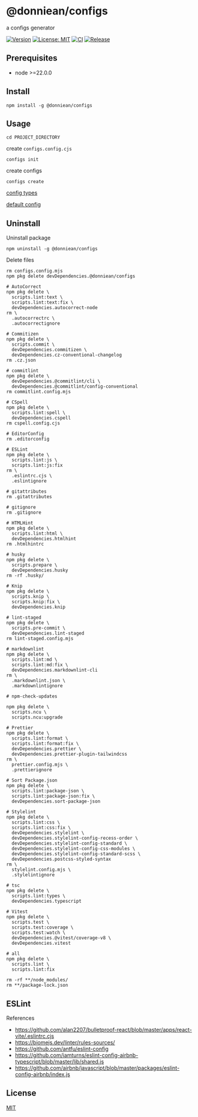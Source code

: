 # @donniean/configs

a configs generator

[![Version](https://img.shields.io/npm/v/@donniean/configs.svg)](https://www.npmjs.com/package/@donniean/configs) [![License: MIT](https://img.shields.io/github/license/donniean/configs)](https://github.com/donniean/configs/blob/master/LICENSE) [![CI](https://github.com/donniean/configs/actions/workflows/ci.yaml/badge.svg)](https://github.com/donniean/configs/actions/workflows/ci.yaml) [![Release](https://github.com/donniean/configs/actions/workflows/release.yaml/badge.svg)](https://github.com/donniean/configs/actions/workflows/release.yaml)

## Prerequisites

- node >=22.0.0

## Install

```shell
npm install -g @donniean/configs
```

## Usage

```shell
cd PROJECT_DIRECTORY
```

create `configs.config.cjs`

```shell
configs init
```

create configs

```shell
configs create
```

[config types](src/types/configs-config.ts)

[default config](src/constants/configs-config.ts)

## Uninstall

Uninstall package

```shell
npm uninstall -g @donniean/configs
```

Delete files

```shell
rm configs.config.mjs
npm pkg delete devDependencies.@donniean/configs

# AutoCorrect
npm pkg delete \
  scripts.lint:text \
  scripts.lint:text:fix \
  devDependencies.autocorrect-node
rm \
  .autocorrectrc \
  .autocorrectignore

# Commitizen
npm pkg delete \
  scripts.commit \
  devDependencies.commitizen \
  devDependencies.cz-conventional-changelog
rm .cz.json

# commitlint
npm pkg delete \
  devDependencies.@commitlint/cli \
  devDependencies.@commitlint/config-conventional
rm commitlint.config.mjs

# CSpell
npm pkg delete \
  scripts.lint:spell \
  devDependencies.cspell
rm cspell.config.cjs

# EditorConfig
rm .editorconfig

# ESLint
npm pkg delete \
  scripts.lint:js \
  scripts.lint:js:fix
rm \
  .eslintrc.cjs \
  .eslintignore

# gitattributes
rm .gitattributes

# gitignore
rm .gitignore

# HTMLHint
npm pkg delete \
  scripts.lint:html \
  devDependencies.htmlhint
rm .htmlhintrc

# husky
npm pkg delete \
  scripts.prepare \
  devDependencies.husky
rm -rf .husky/

# Knip
npm pkg delete \
  scripts.knip \
  scripts.knip:fix \
  devDependencies.knip

# lint-staged
npm pkg delete \
  scripts.pre-commit \
  devDependencies.lint-staged
rm lint-staged.config.mjs

# markdownlint
npm pkg delete \
  scripts.lint:md \
  scripts.lint:md:fix \
  devDependencies.markdownlint-cli
rm \
  .markdownlint.json \
  .markdownlintignore

# npm-check-updates

npm pkg delete \
  scripts.ncu \
  scripts.ncu:upgrade

# Prettier
npm pkg delete \
  scripts.lint:format \
  scripts.lint:format:fix \
  devDependencies.prettier \
  devDependencies.prettier-plugin-tailwindcss
rm \
  prettier.config.mjs \
  .prettierignore

# Sort Package.json
npm pkg delete \
  scripts.lint:package-json \
  scripts.lint:package-json:fix \
  devDependencies.sort-package-json

# Stylelint
npm pkg delete \
  scripts.lint:css \
  scripts.lint:css:fix \
  devDependencies.stylelint \
  devDependencies.stylelint-config-recess-order \
  devDependencies.stylelint-config-standard \
  devDependencies.stylelint-config-css-modules \
  devDependencies.stylelint-config-standard-scss \
  devDependencies.postcss-styled-syntax
rm \
  stylelint.config.mjs \
  .stylelintignore

# tsc
npm pkg delete \
  scripts.lint:types \
  devDependencies.typescript

# Vitest
npm pkg delete \
  scripts.test \
  scripts.test:coverage \
  scripts.test:watch \
  devDependencies.@vitest/coverage-v8 \
  devDependencies.vitest

# all
npm pkg delete \
  scripts.lint \
  scripts.lint:fix

rm -rf **/node_modules/
rm **/package-lock.json
```

## ESLint

References

- <https://github.com/alan2207/bulletproof-react/blob/master/apps/react-vite/.eslintrc.cjs>
- <https://biomejs.dev/linter/rules-sources/>
- <https://github.com/antfu/eslint-config>
- <https://github.com/iamturns/eslint-config-airbnb-typescript/blob/master/lib/shared.js>
- <https://github.com/airbnb/javascript/blob/master/packages/eslint-config-airbnb/index.js>

## License

[MIT](./LICENSE)
